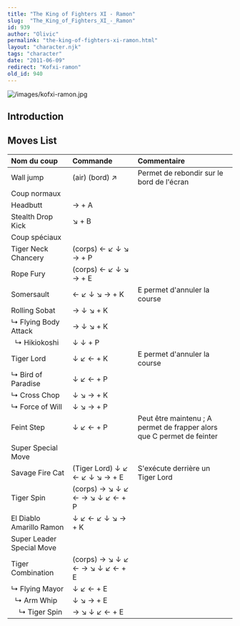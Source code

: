 ```yaml
---
title: "The King of Fighters XI - Ramon"
slug:  "The_King_of_Fighters_XI_-_Ramon"
id: 939
author: "Olivic"
permalink: "the-king-of-fighters-xi-ramon.html"
layout: "character.njk"
tags: "character"
date: "2011-06-09"
redirect: "Kofxi-ramon"
old_id: 940
---
```


![](/images/kofxi-ramon.jpg "/images/kofxi-ramon.jpg")

## Introduction

## Moves List

| Nom du coup               | Commande                        | Commentaire                                                            |
|:--------------------------|:--------------------------------|:-----------------------------------------------------------------------|
| Wall jump                 | (air) (bord) ↗                  | Permet de rebondir sur le bord de l'écran                              |
| Coup normaux              |                                 |                                                                        |
| Headbutt                  | → + A                           |                                                                        |
| Stealth Drop Kick         | ↘ + B                           |                                                                        |
| Coup spéciaux             |                                 |                                                                        |
| Tiger Neck Chancery       | (corps) ← ↙ ↓ ↘ → + P           |                                                                        |
| Rope Fury                 | (corps) ← ↙ ↓ ↘ → + E           |                                                                        |
| Somersault                | ← ↙ ↓ ↘ → + K                   | E permet d'annuler la course                                           |
| Rolling Sobat             | → ↓ ↘ + K                       |                                                                        |
| ↳ Flying Body Attack      | → ↓ ↘ + K                       |                                                                        |
|   ↳ Hikiokoshi            | ↓ ↓ + P                         |                                                                        |
| Tiger Lord                | ↓ ↙ ← + K                       | E permet d'annuler la course                                           |
| ↳ Bird of Paradise        | ↓ ↙ ← + P                       |                                                                        |
| ↳ Cross Chop              | ↓ ↘ → + K                       |                                                                        |
| ↳ Force of Will           | ↓ ↘ → + P                       |                                                                        |
| Feint Step                | ↓ ↙ ← + P                       | Peut être maintenu ; A permet de frapper alors que C permet de feinter |
| Super Special Move        |                                 |                                                                        |
| Savage Fire Cat           | (Tiger Lord) ↓ ↙ ← ↙ ↓ ↘ → + E  | S'exécute derrière un Tiger Lord                                       |
| Tiger Spin                | (corps) → ↘ ↓ ↙ ← → ↘ ↓ ↙ ← + P |                                                                        |
| El Diablo Amarillo Ramon  | ↓ ↙ ← ↙ ↓ ↘ → + K               |                                                                        |
| Super Leader Special Move |                                 |                                                                        |
| Tiger Combination         | (corps) → ↘ ↓ ↙ ← → ↘ ↓ ↙ ← + E |                                                                        |
| ↳ Flying Mayor            | ↓ ↙ ← + E                       |                                                                        |
|   ↳ Arm Whip              | ↓ ↘ → + E                       |                                                                        |
|     ↳ Tiger Spin          | → ↘ ↓ ↙ ← + E                   |                                                                        |
